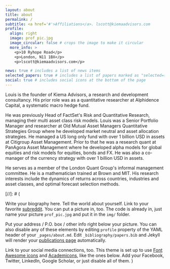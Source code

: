 ```yaml
---
layout: about
title: about
permalink: /
subtitle: <a href='#'>Affiliations</a>. lscott@kiemaadvisors.com
profile:
  align: right
  image: prof_pic.jpg
  image_circular: false # crops the image to make it circular
  more_info: >
    <p>10 Ryhope Road</p>
    <p>London, N11 1BX</p>
    <p>lscott@kiemaadvisors.com</p>

news: true # includes a list of news items
selected_papers: true # includes a list of papers marked as "selected={true}"
social: true # includes social icons at the bottom of the page
---
```

Louis is the founder of Kiema Advisors, a research and development consultancy. His prior role was as a quantitative researcher at Alphidence Capital, a systematic macro hedge fund.

He was previously Head of FactSet's Risk and Quantitative Research, managing their multi asset class risk models. Louis was a Senior Portfolio Manager and researcher at Old Mutual Asset Managers Quantitative Strategies Group where he developed market neutral and asset allocation strategies. He managed a US long only fund with over 1 billion USD in assets at Citigroup Asset Management. Prior to that he was a research quant at PanAgora Asset Management where he developed alpha models for global equities and risk models for equities, bonds and FX. He was also a co-manager of the currency strategy with over 1 billion USD in assets.

He serves as a member of the London Quant Group's informal management committee. He is a mathematician trained at Brown and MIT. His research interests include the dynamics of returns across countries, industries and asset classes, and optimal forecast selection methods.

[//]: # (

Write your biography here. Tell the world about yourself. Link to your favorite [subreddit](http://reddit.com). You can put a picture in, too. The code is already in, just name your picture `prof_pic.jpg` and put it in the `img/` folder.

Put your address / P.O. box / other info right below your picture. You can also disable any of these elements by editing `profile` property of the YAML header of your `_pages/about.md`. Edit `_bibliography/papers.bib` and Jekyll will render your [publications page](/al-folio/publications/) automatically.

Link to your social media connections, too. This theme is set up to use [Font Awesome icons](https://fontawesome.com/) and [Academicons](https://jpswalsh.github.io/academicons/), like the ones below. Add your Facebook, Twitter, LinkedIn, Google Scholar, or just disable all of them.
)
